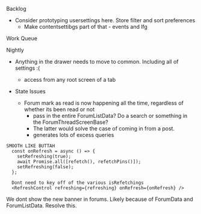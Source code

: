 Backlog
* Consider prototyping usersettings here. Store filter and sort preferences
  * Make contentsettibgs part of that - events and lfg

Work Queue

Nightly
* Anything in the drawer needs to move to common. Including all of settings :(
  * access from any root screen of a tab

* State Issues
  * Forum mark as read is now happening all the time, regardless of whether its been read or not
    * pass in the entire ForumListData? Do a search or something in the ForumThreadScreenBase?
    * The latter would solve the case of coming in from a post.
    * generates lots of excess queries

```
SMOOTH LIKE BUTTAH
  const onRefresh = async () => {
    setRefreshing(true);
    await Promise.all([refetch(), refetchPins()]);
    setRefreshing(false);
  };
  
  Dont need to key off of the various isRefetchings
  <RefreshControl refreshing={refreshing} onRefresh={onRefresh} />

```

We dont show the new banner in forums. Likely because of ForumData and ForumListData. Resolve this.
